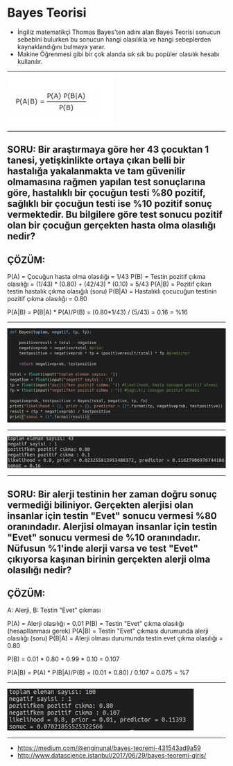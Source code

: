 # Bayes Teorisi

* İngiliz matematikçi Thomas Bayes'ten adını alan Bayes Teorisi sonucun sebebini bulurken bu sonucun hangi olasılıkla ve hangi sebeplerden kaynaklandığını bulmaya yarar.
* Makine Öğrenmesi gibi bir çok alanda sık sık bu popüler olasılık hesabı kullanılır.

- - -

![](https://raw.githubusercontent.com/yildirimyy/bayes-theory/master/Screen/1.png) 

- - -

## SORU: Bir araştırmaya göre her 43 çocuktan 1 tanesi, yetişkinlikte ortaya çıkan belli bir hastalığa yakalanmakta ve tam güvenilir olmamasına rağmen yapılan test sonuçlarına göre, hastalıklı bir çocuğun testi %80 pozitif, sağlıklı bir çocuğun testi ise %10 pozitif sonuç vermektedir. Bu bilgilere göre test sonucu pozitif olan bir çocuğun gerçekten hasta olma olasılığı nedir?

## ÇÖZÜM: 

P(A) = Çocuğun hasta olma olasılığı = 1/43
P(B) = Testin pozitif çıkma olasılığı = (1/43) * (0.80) + (42/43) * (0.10) = 5/43
P(A|B) = Pozitif çıkan testin hastalık çıkma olasığılı (soru)
P(B|A) = Hastalıklı çocucuğun testinin pozitif çıkma olasılığı = 0.80

P(A|B) = P(B|A) * P(A)/P(B) = (0.80*1/43) / (5/43) = 0.16 = %16

- - -
![](https://raw.githubusercontent.com/yildirimyy/bayes-theory/master/Screen/2.png) 

- - -

![](https://raw.githubusercontent.com/yildirimyy/bayes-theory/master/Screen/3.png) 

- - -

## SORU: Bir alerji testinin her zaman doğru sonuç vermediği biliniyor. Gerçekten alerjisi olan insanlar için testin "Evet" sonucu vermesi %80 oranındadır. Alerjisi olmayan insanlar için testin "Evet" sonucu vermesi de %10 oranındadır. Nüfusun %1'inde alerji varsa ve test "Evet" çıkıyorsa kaşınan birinin gerçekten alerji olma olasılığı nedir?

## ÇÖZÜM: 

A: Alerji, B: Testin "Evet" çıkması

P(A) = Alerji olasılığı = 0.01
P(B) = Testin "Evet" çıkma olasılığı (hesapllanması gerek)
P(A|B) = Testin "Evet" çıkması durumunda alerji olasılığı (soru)
P(B|A) = Alerji olması durumunda testin evet çıkma olasılığı = 0.80

P(B) = 0.01 * 0.80 + 0.99 * 0.10 = 0.107

P(A|B) = P(A) * P(B|A)/P(B) = (0.01 * 0.80) / 0.107 = 0.075 = %7

- - - 

![](https://raw.githubusercontent.com/yildirimyy/bayes-theory/master/Screen/4.png) 

- - -

* https://medium.com/@enginunal/bayes-teoremi-431543ad9a59
* http://www.datascience.istanbul/2017/06/29/bayes-teoremi-giris/
